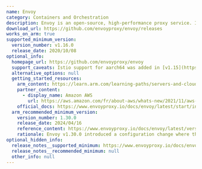 ```yaml
---
name: Envoy
category: Containers and Orchestration
description: Envoy is an open-source, high-performance proxy service. It is designed to be a scalable, flexible, and low-latency service proxy, particularly well-suited for microservice architectures and containerized applications.
download_url: https://github.com/envoyproxy/envoy/releases
works_on_arm: true
supported_minimum_version:
  version_number: v1.16.0
  release_date: 2020/10/08
optional_info:
  homepage_url: https://github.com/envoyproxy/envoy
  support_caveats: Istio support for aarch64 was added in [v1.15](https://istio.io/latest/news/releases/1.15.x/announcing-1.15/change-notes/) (Aug-31-2022). Istio and Envoy are often used together.
  alternative_options: null
  getting_started_resources:
    arm_content: https://learn.arm.com/learning-paths/servers-and-cloud-computing/envoy/
    partner_content:
      - display_name: Amazon AWS
        url: https://aws.amazon.com/fr/about-aws/whats-new/2021/11/aws-app-mesh-arm64-envoy-images/
    official_docs: https://www.envoyproxy.io/docs/envoy/latest/start/install#install-envoy-on-ubuntu
  arm_recommended_minimum_version:
    version_number: 1.30.0
    release_date: 2024/04/16
    reference_content: https://www.envoyproxy.io/docs/envoy/latest/version_history/v1.30/v1.30.0
    rationale: Envoy v1.30.0 introduced a configuration change where the envoy.restart_features.use_fast_protobuf_hash feature was enabled by default. This adjustment is expected to enhance the performance of hash operations by 2x to 10x and reduce configuration update times by 10-25%. While these improvements are general and not exclusive to any specific architecture, they may positively impact performance on Arm-based systems.
optional_hidden_info:
  release_notes__supported_minimum: https://www.envoyproxy.io/docs/envoy/v1.16.0/version_history/current#new-features
  release_notes__recommended_minimum: null
  other_info: null
---
```

